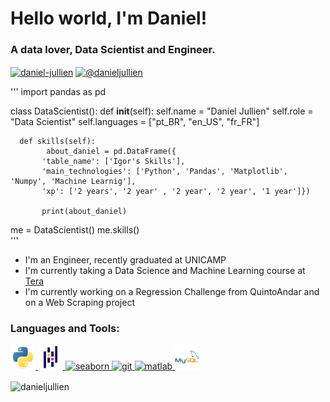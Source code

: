 <h1 align="left">Hello world, I'm Daniel!</h1>
<h3 align="left">A data lover, Data Scientist and Engineer.</h3>

<p align="left"> 
<a href="https://linkedin.com/in/daniel-jullien" target="blank"><img align="center" src="https://img.shields.io/badge/LinkedIn-0077B5?style=for-the-badge&logo=linkedin&logoColor=white" alt="daniel-jullien" /></a>
<a href="https://medium.com/@danieljullien" target="blank"><img align="center" src="https://img.shields.io/badge/Medium-12100E?style=for-the-badge&logo=medium&logoColor=white" alt="@danieljullien" /></a>
</p>

'''
import pandas as pd

class DataScientist():
      def __init__(self):
            self.name = "Daniel Jullien"
            self.role = "Data Scientist"
            self.languages = ["pt_BR", "en_US", "fr_FR"]
            
      def skills(self):
            about_daniel = pd.DataFrame({
           'table_name': ['Igor's Skills'],
           'main_technologies': ['Python', 'Pandas', 'Matplotlib', 'Numpy', 'Machine Learnig'], 
           'xp': ['2 years', '2 year' , '2 year', '2 year', '1 year']})
           
           print(about_daniel)
      
me = DataScientist()
me.skills()      
'''

- I'm an Engineer, recently graduated at UNICAMP 
- I'm currently taking a Data Science and Machine Learning course at [Tera](https://somostera.com/cursos/data-science-machine-learning)
- I'm currently working on a Regression Challenge from QuintoAndar and on a Web Scraping project


<!--### Blog posts-->
<!-- BLOG-POST-LIST:START -->
<!-- BLOG-POST-LIST:END -->




<h3 align="left">Languages and Tools:</h3>
<p align="left"> <a href="https://www.python.org" target="_blank" rel="noreferrer"> <img src="https://raw.githubusercontent.com/devicons/devicon/master/icons/python/python-original.svg" alt="python" width="40" height="40"/> </a>
<a href="https://pandas.pydata.org/" target="_blank" rel="noreferrer"> <img src="https://raw.githubusercontent.com/devicons/devicon/2ae2a900d2f041da66e950e4d48052658d850630/icons/pandas/pandas-original.svg" alt="pandas" width="40" height="40"/> </a>  
<a src="https://upload.wikimedia.org/wikipedia/commons/0/05/Scikit_learn_logo_small.svg" alt="scikit_learn" width="40" height="40"/> </a> <a href="https://seaborn.pydata.org/" target="_blank" rel="noreferrer"> <img src="https://seaborn.pydata.org/_images/logo-mark-lightbg.svg" alt="seaborn" width="40"/> </a> 
<a href="https://git-scm.com/" target="_blank" rel="noreferrer"> <img src="https://www.vectorlogo.zone/logos/git-scm/git-scm-icon.svg" alt="git" width="40" height="40"/> </a> 
<a href="https://www.mathworks.com/" target="_blank" rel="noreferrer"> <img src="https://upload.wikimedia.org/wikipedia/commons/2/21/Matlab_Logo.png" alt="matlab" width="40" height="40"/> </a> 
<a href="https://www.mysql.com/" target="_blank" rel="noreferrer"> <img src="https://raw.githubusercontent.com/devicons/devicon/master/icons/mysql/mysql-original-wordmark.svg" alt="mysql" width="40" height="40"/> </a> 


<p><img align="center" src="https://github-readme-stats.vercel.app/api/top-langs?username=danieljullien&show_icons=true&locale=en&layout=compact" alt="danieljullien" /></p>
